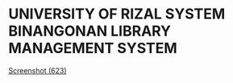 # UNIVERSITY OF RIZAL SYSTEM BINANGONAN LIBRARY MANAGEMENT SYSTEM

[Screenshot (623)](https://user-images.githubusercontent.com/95606482/169677006-4c3837cc-6d48-4f3c-bcc7-ff9afa589528.png)
